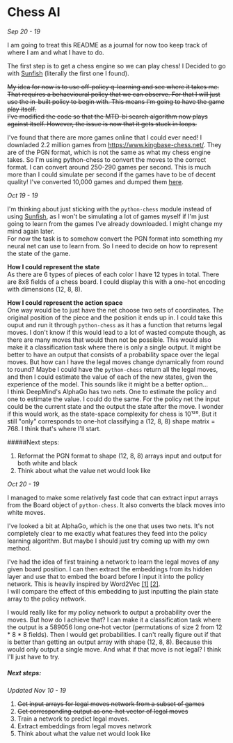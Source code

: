 # Chess AI

_Sep 20 - 19_

I am going to treat this README as a journal for now too keep track of where I am and what I have to do.

The first step is to get a chess engine so we can play chess!
I Decided to go with [Sunfish](https://github.com/thomasahle/sunfish) (literally the first one I found).

~~My idea for now is to use off-policy q-learning and see where it takes me.
That requires a behacvioural policy that we can observe.
For that I will just use the in-built policy to begin with.
This means I'm going to have the game play itself.~~\
~~I've modified the code so that the MTD-bi search algorithm now plays against itself.
However, the issue is now that it gets stuck in loops.~~

I've found that there are more games online that I could ever need! I downladed 2.2 million games from https://www.kingbase-chess.net/. They are of the PGN format, which is not the same as what my chess engine takes. So I'm using python-chess to convert the moves to the correct format. I can convert around 250-290 games per second. This is much more than I could simulate per second if the games have to be of decent quality! I've converted 10,000 games and dumped them [here](./game_data/KingBase2019-A00-A39_10000_games.dump).

_Oct 19 - 19_

I'm thinking about just sticking with the `python-chess` module instead of using [Sunfish](https://github.com/thomasahle/sunfish), as I won't be simulating a lot of games myself if I'm just going to learn from the games I've already downloaded. I might change my mind again later.\
For now the task is to somehow convert the PGN format into something my neural net can use to learn from. So I need to decide on how to represent the state of the game.

**How I could represent the state**\
As there are 6 types of pieces of each color I have 12 types in total. There are 8x8 fields of a chess board. I could display this with a one-hot encoding with dimensions (12, 8, 8).

**How I could represent the action space**\
One way would be to just have the net choose two sets of coordinates. The original position of the piece and the position it ends up in. I could take this ouput and run it through `python-chess` as it has a function that returns legal moves. I don't know if this would lead to a lot of wasted compute though, as there are many moves that would then not be possible. This would also make it a classification task where there is only a single output. It might be better to have an output that consists of a probability space over the legal moves. But how can I have the legal moves change dynamically from round to round?
Maybe I could have the `python-chess` return all the legal moves, and then I could estimate the value of each of the new states, given the experience of the model. This sounds like it might be a better option...\
I think DeepMind's AlphaGo has two nets. One to estimate the policy and one to estimate the value. I could do the same. For the policy net the input could be the current state and the output the state after the move. I wonder if this would work, as the state-space complexity for chess is 10¹²⁰. But it still "only" corresponds to one-hot classifying a (12, 8, 8) shape matrix = 768. I think that's where I'll start.

#####Next steps:
1. Reformat the PGN format to shape (12, 8, 8) arrays input and output for both white and black
2. Think about what the value net would look like

_Oct 20 - 19_

I managed to make some relatively fast code that can extract input arrays from the Board object of `python-chess`. It also converts the black moves into white moves. 

I've looked a bit at AlphaGo, which is the one that uses two nets. It's not completely clear to me exactly what features they feed into the policy learning algorithm. But maybe I should just try coming up with my own method.

I've had the idea of first training a network to learn the legal moves of any given board position. I can then extract the embeddings from its hidden layer and use that to embed the board before I input it into the policy network. This is heavily inspired by Word2Vec [[1]](https://papers.nips.cc/paper/5021-distributed-representations-of-words-and-phrases-and-their-compositionality.pdf) [[2]](https://arxiv.org/abs/1301.3781).\
I will compare the effect of this embedding to just inputting the plain state array to the policy network.

I would really like for my policy network to output a probability over the moves. But how do I achieve that? I can make it a classification task where the output is a 589056 long one-hot vector (permutations of size 2 from 12 * 8 * 8 fields). Then I would get probabilities. I can't really figure out if that is better than getting an output array with shape (12, 8, 8). Because this would only output a single move. And what if that move is not legal? I think I'll just have to try.

##### Next steps:
_Updated Nov 10 - 19_
1. ~~Get input arrays for legal moves network from a subset of games~~
2. ~~Get corresponding output as one-hot vector of legal moves~~
3. Train a network to predict legal moves.
4. Extract embeddings from legal moves network
5. Think about what the value net would look like